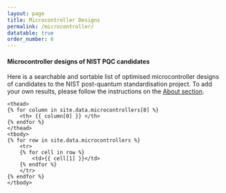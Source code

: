 ```yaml
---
layout: page
title: Microcontroller Designs
permalink: /microcontroller/
datatable: true
order_number: 6
---
```


#### Microcontroller designs of NIST PQC candidates

Here is a searchable and sortable list of optimised microcontroller designs of candidates to the NIST post-quantum standardisation project. To add your own results, please follow the instructions on the [About section](https://www.pqczoo.com/about/).

<head>
<script src="https://ajax.googleapis.com/ajax/libs/jquery/3.3.1/jquery.min.js"></script>
</head>

<link rel="stylesheet" type="text/css" href="https://cdn.datatables.net/1.10.19/css/jquery.dataTables.css">
  
<script type="text/javascript" charset="utf8" src="https://cdn.datatables.net/1.10.19/js/jquery.dataTables.js"></script>

<script src="/js/jquery.dataTables.js"></script>

<script src="/js/jquery.dataTables.min.js"></script>

<script>

$(document).ready(function() {
    $('#example').DataTable( {
        paging: true,
        order: [ 3, 'desc' ],
        stateSave: true,
        searching: true
    } );
} );

</script>

<table id="example" class="display" style="compact">
    <caption> </caption>

    <thead>
    {% for column in site.data.microcontrollers[0] %}
        <th> {{ column[0] }} </th>
    {% endfor %}
    </thead>
    <tbody>
    {% for row in site.data.microcontrollers %}
        <tr>
        {% for cell in row %}
            <td>{{ cell[1] }}</td>
        {% endfor %}
        </tr>
    {% endfor %}
    </tbody>
</table>
